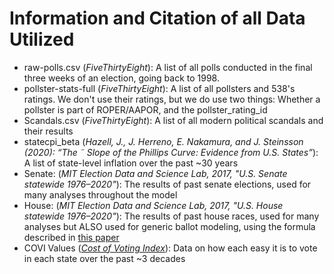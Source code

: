 # Information and Citation of all Data Utilized
- raw-polls.csv (*FiveThirtyEight*): A list of all polls conducted in the final three weeks of an election, going back to 1998. 
- pollster-stats-full (*FiveThirtyEight*): A list of all pollsters and 538's ratings. We don't use their ratings, but we do use two things: Whether a pollster is part of ROPER/AAPOR, and the pollster_rating_id
- Scandals.csv (*FiveThirtyEight*): A list of all modern political scandals and their results
- statecpi_beta (*Hazell, J., J. Herreno, E. Nakamura, and J. Steinsson (2020): “The ˜
Slope of the Phillips Curve: Evidence from U.S. States”*): A list of state-level inflation over the past ~30 years
- Senate: (*MIT Election Data and Science Lab, 2017, "U.S. Senate statewide 1976–2020"*): The results of past senate elections, used for many analyses throughout the model
- House: (*MIT Election Data and Science Lab, 2017, "U.S. House statewide 1976–2020"*): The results of past house races, used for many analyses but ALSO used for generic ballot modeling, using the formula described in [this paper](https://centerforpolitics.org/crystalball/articles/seats-votes-relationship-in-the-u-s-house-1972-2020/)
- COVI Values (*[Cost of Voting Index](https://costofvotingindex.com/)*): Data on how each easy it is to vote in each state over the past ~3 decades 
